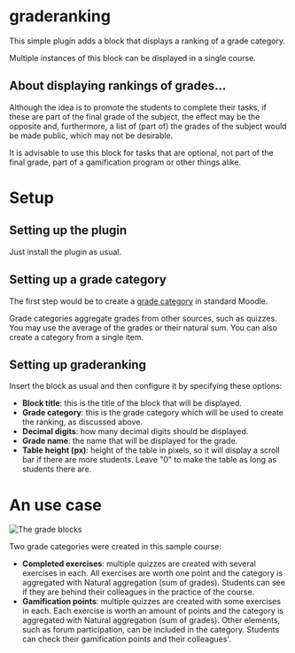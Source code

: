 # graderanking
This simple plugin adds a block that displays a ranking of a grade category.

Multiple instances of this block can be displayed in a single course.

## About displaying rankings of grades...
Although the idea is to promote the students to complete their tasks, if these are part of the final grade of the subject, the effect may be the opposite and, furthermore, a list of (part of) the grades of the subject would be made public, which may not be desirable.

It is advisable to use this block for tasks that are optional, not part of the final grade, part of a gamification program or other things alike.

# Setup

## Setting up the plugin
Just install the plugin as usual.

## Setting up a grade category
The first step would be to create a [grade category](https://docs.moodle.org/en/Grade_categories) in standard Moodle.

Grade categories aggregate grades from other sources, such as quizzes. You may use the average of the grades or their natural sum. You can also create a category from a single item.

## Setting up graderanking
Insert the block as usual and then configure it by specifying these options:

* **Block title**: this is the title of the block that will be displayed.
* **Grade category**: this is the grade category which will be used to create the ranking, as discussed above.
* **Decimal digits**: how many decimal digits should be displayed.
* **Grade name**: the name that will be displayed for the grade.
* **Table height (px)**: height of the table in pixels, so it will display a scroll bar if there are more students. Leave "0" to make the table as long as students there are.

# An use case

![The grade blocks](https://i.imgur.com/sHA7pZw.png)

Two grade categories were created in this sample course:
* **Completed exercises**: multiple quizzes are created with several exercises in each. All exercises are worth one point and the category is aggregated with Natural aggregation (sum of grades).
Students can see if they are behind their colleagues in the practice of the course.
* **Gamification points**: multiple quizzes are created with some exercises in each. Each exercise is worth an amount of points and the category is aggregated with Natural aggregation (sum of grades). Other elements, such as forum participation, can be included in the category.
Students can check their gamification points and their colleagues'.
